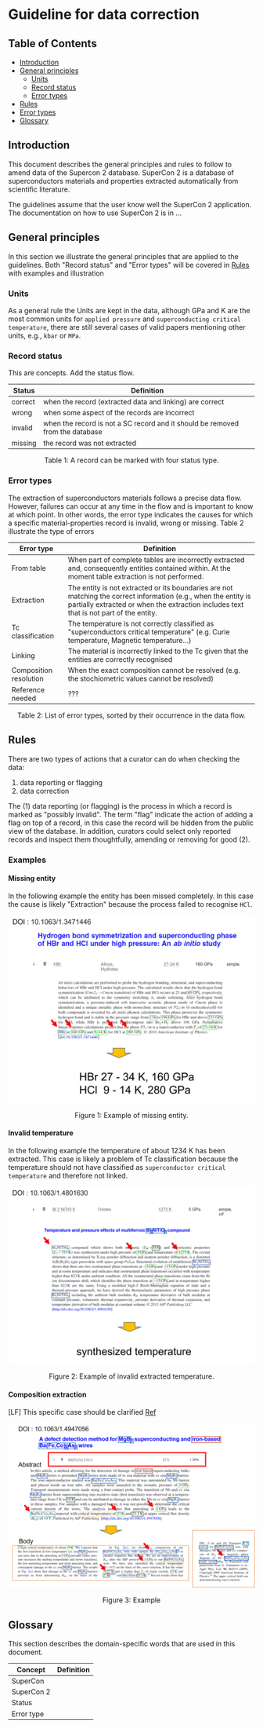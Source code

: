 # Guideline for data correction

## Table of Contents

* [Introduction](#introduction)
* [General principles](#general-principles)
   + [Units](#units)
   + [Record status](#record-status)
   + [Error types](#error-types)
* [Rules](#rules)
* [Error types](#error-types)
* [Glossary](#glossary)


## Introduction

This document describes the general principles and rules to follow to amend data of the Supercon 2 database. 
SuperCon 2 is a database of superconductors materials and properties extracted automatically from scientific literature.

The guidelines assume that the user know well the SuperCon 2 application. The documentation on how to use SuperCon 2 is in ...

## General principles

In this section we illustrate the general principles that are applied to the guidelines. 
Both "Record status" and "Error types" will be covered in [Rules](#rules) with examples and illustration

### Units

As a general rule the Units are kept in the data, although GPa and K are the most common units for `applied pressure` and `superconducting critical temperature`, there are still several cases of valid papers mentioning other units, e.g., `kbar` or `MPa`. 

### Record status

This are concepts. Add the status flow. 

| Status  | Definition                                                                     |
|---------|--------------------------------------------------------------------------------|
| correct | when the record (extracted data and linking) are correct                       |
| wrong   | when some aspect of the records are incorrect                                  |
| invalid | when the record is not a SC record and it should be removed from the database  |
| missing | the record was not extracted                                                   |
<div style="text-align: center;">Table 1: A record can be marked with four status type. </div>

### Error types

The extraction of superconductors materials follows a precise data flow. 
However, failures can occur at any time in the flow and is important to know at which point.
In other words, the error type indicates the causes for which a specific material-properties record is invalid, wrong or missing.
Table 2 illustrate the type of errors

| Error type             | Definition                                                                                                                                                                                                |
|------------------------|-----------------------------------------------------------------------------------------------------------------------------------------------------------------------------------------------------------|
| From table             | When part of complete tables are incorrectly extracted and, consequently entities contained within. At the moment table extraction is not performed.                                                      |
| Extraction             | The entity is not extracted or its boundaries are not matching the correct information (e.g., when the entity is partially extracted or when the extraction includes text that is not part of the entity. |
| Tc classification      | The temperature is not correctly classified as "superconductors critical temperature" (e.g. Curie temperature, Magnetic temperature…)                                                                     |
| Linking                | The material is incorrectly linked to the Tc given that the entities are correctly recognised                                                                                                             |
| Composition resolution | When the exact composition cannot be resolved (e.g. the stochiometric values cannot be resolved)                                                                                                          |
| Reference needed       | ???                                                                                                                                                                                                       |
<div style="text-align: center;">Table 2: List of error types, sorted by their occurrence in the data flow. </div>


## Rules

There are two types of actions that a curator can do when checking the data:  

1. data reporting or flagging
2. data correction

The (1) data reporting (or flagging) is the process in which a record is marked as "possibly invalid". 
The term "flag" indicate the action of adding a flag on top of a record, in this case the record will be hidden from the public view of the database. 
In addition, curators could select only reported records and inspect them thoughtfully, amending or removing for good (2). 

### Examples

#### Missing entity

In the following example the entity has been missed completely. In this case the cause is likely "Extraction" because the process failed to recognise `HCl`. 

![](images/example-wrong-missing-entity.jpg)
<div style="text-align: center;">Figure 1: Example of missing entity. </div>


#### Invalid temperature 
In the following example the temperature of about 1234 K has been extracted. This case is likely a problem of Tc classification because the temperature should not have classified as `superconductor critical temperature` and therefore not linked. 

![](images/example-wrong-synthetised-temperature.jpg)
<div style="text-align: center;">Figure 2: Example of invalid extracted temperature. </div>

#### Composition extraction 
[LF] This specific case should be clarified [Ref](https://github.com/lfoppiano/supercon2/issues/71#issuecomment-1098751198)

![](images/example-wrong-composition-recognition.jpg)
<div style="text-align: center;">Figure 3: Example </div>

## Glossary

This section describes the domain-specific words that are used in this document. 

| Concept    | Definition |
|------------|------------|
| SuperCon   |            |
| SuperCon 2 |            |
| Status     |            |
| Error type |            |
